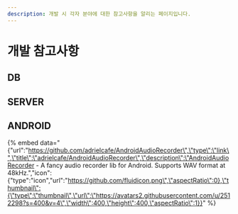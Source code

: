 ```yaml
---
description: 개발 시 각자 분야에 대한 참고사항을 알리는 페이지입니다.
---
```


# 개발 참고사항

## DB



## SERVER



## ANDROID

{% embed data="{\"url\":\"https://github.com/adrielcafe/AndroidAudioRecorder\",\"type\":\"link\",\"title\":\"adrielcafe/AndroidAudioRecorder\",\"description\":\"AndroidAudioRecorder - A fancy audio recorder lib for Android. Supports WAV format at 48kHz.\",\"icon\":{\"type\":\"icon\",\"url\":\"https://github.com/fluidicon.png\",\"aspectRatio\":0},\"thumbnail\":{\"type\":\"thumbnail\",\"url\":\"https://avatars2.githubusercontent.com/u/2512298?s=400&v=4\",\"width\":400,\"height\":400,\"aspectRatio\":1}}" %}



